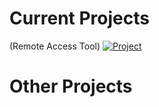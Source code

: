 
<!-- current projects -->
# Current Projects
(Remote Access Tool)
[![Project](https://img.shields.io/badge/Project-RAT-blue)](https://github.com/tarasermolenko/RAT)


<!-- other projects -->
# Other Projects
